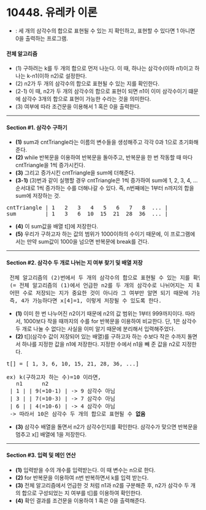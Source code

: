 # 10448. 유레카 이론
* : 세 개의 삼각수의 합으로 표현될 수 있는 지 확인하고, 표현할 수 있다면 1 아니면 0을 출력하는 프로그램.
#### 전체 알고리즘
* (1) 구하려는 k를 두 개의 합으로 먼저 나눈다. 이 때, 하나는 삼각수(이하 n1)이고 하나는 k-n1(이하 n2)로 설정한다.
* (2) n2가 두 개의 삼각수의 합으로 표현될 수 있는 지를 확인한다.
* (2-1) 이 때, n2가 두 개의 삼각수의 합으로 표현이 되면 n1이 이미 삼각수이기 떄문에 삼각수 3개의 합으로 표현이 가능한 수라는 것을 의미한다.
* (3) 여부에 따라 조건문을 이용해서 1 혹은 0을 출력한다.
- - - -
#### Section #1. 삼각수 구하기
* <b>(1)</b> sum과 cntTriangle라는 이름의 변수들을 생성해주고 각각 0과 1으로 초기화해준다.
* <b>(2)</b> while 반복문을 이용하여 반복문을 돌아주고, 반복문을 한 번 작동할 때 마다 cntTriangle을 1씩 증가시킨다.
* <b>(3)</b> 그리고 증가시킨 cntTriangle을 sum에 더해준다.
* <b>(3-1)</b> (3)번과 같이 실행할 경우 cntTriangle은 1씩 증가하여 sum에 1, 2, 3, 4, ... 순서대로 1씩 증가하는 수를 더해나갈 수 있다. 즉, n번째에는 1부터 n까지의 합을 sum에 저장하는 것.
<pre>
cntTriangle | 1   2   3   4   5   6   7   8  ... |
sum         | 1   3   6  10  15  21  28  36  ... |
</pre>
* <b>(4)</b> 이 sum값을 배열 t[]에 저장한다.
* <b>(5)</b> 우리가 구하고자 하는 값의 범위가 1000이하의 수이기 때문에, 이 프로그램에서는 만약 sum값이 1000을 넘으면 반복문에 break를 건다.
- - - -
#### Section #2. 삼각수 두 개로 나뉘는 지 여부 찾기 및 배열 저장
<pre> 전체 알고리즘의 (2)번에서 두 개의 삼각수의 합으로 표현될 수 있는 지를 확인하기 위해 미리 배열 값으로 저장해놓는 과정
 (= 전체 알고리즘의 (1)에서 언급한 n2를 두 개의 삼각수로 나뉘어지는 지 확인하는 과정)
 어떤 수로 저장되는 지가 중요한 것이 아니라 그 여부만 알면 되기 때문에 가능하다면 1, 불가능하다면 0 값을 배열 x[]에 저장한다.
 즉, 4가 가능하다면 x[4]=1, 이렇게 저장될 수 있도록 한다.</pre>
* <b>(1)</b> 이미 한 번 나누어진 n2이기 때문에 n2의 값 범위는 1부터 999까지이다. 따라서, 1000보다 작을 때까지의 수를 for 반복문을 이용하여 비교한다. 단, 1은 삼각수 두 개로 나눌 수 없다는 사실을 이미 알기 때문에 분리해서 입력해주었다.
* <b>(2)</b> t[](삼각수 값이 저장되어 있는 배열)를 구하고자 하는 수보다 작은 수까지 돌면서 하나를 지정한 값을 n1에 저장한다. 지정한 수에서 n1을 빼 준 값을 n2로 지정한다.
<pre>
t[] = [ 1, 3, 6, 10, 15, 21, 28, 36, ...]

ex) k(구하고자 하는 수)=10 이라면,
   n1      n2
 | 1 | | 9(=10-1) | -> 9 삼각수 아님
 | 3 | | 7(=10-3) | -> 7 삼각수 아님
 | 6 | | 4(=10-6) | -> 4 삼각수 아님
 -> 따라서 10은 삼각수 두 개의 합으로 표현될 수 <b>없음</b>
</pre>
* <b>(3)</b> 삼각수 배열을 돌면서 n2가 삼각수인지를 확인한다. 삼각수가 맞으면 반복문을 멈추고 x[] 배열에 1을 저장한다.
- - - -
#### Section #3. 입력 및 메인 연산
* <b>(1)</b> 입력받을 수의 개수를 입력받는다. 이 때 변수는 n으로 한다.
* <b>(2)</b> for 반복문을 이용하여 n번 반복하면서 k를 입력 받는다.
* <b>(3)</b> 전체 알고리즘에서 언급한 것 처럼 n1과 n2를 구분해준 후, n2가 삼각수 두 개의 합으로 구성되었는 지 여부를 t[]를 이용하여 확인한다.
* <b>(4)</b> 확인 결과를 조건문을 이용하여 1 혹은 0을 출력해준다.
